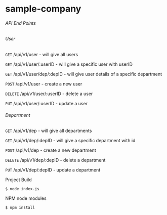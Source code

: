 # sample-company

###### API End Points

###### User

`GET`   /api/v1/user - will give all users 

`GET`   /api/v1/user/:userID - will give a specific user with userID

`GET`   /api/v1/user/dep/:depID - will give user details of a specific department

`POST`  /api/v1/user - create a new user

`DELETE` /api/v1/user/:userID - delete a user
  
`PUT`   /api/v1/user/:userID - update a user

###### Department

`GET`   /api/v1/dep - will give all departments 

`GET`   /api/v1/dep/:depID - will give a specific department with id
  
`POST`  /api/v1/dep - create a new department

`DELETE`  /api/v1/dep/:depID - delete a department
  
`PUT`   /api/v1/dep/:depID - update a department 

Project Build

    $ node index.js
  
NPM node modules

    $ npm install
